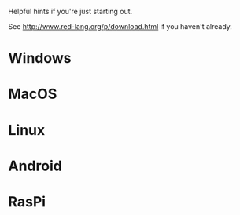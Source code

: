 Helpful hints if you're just starting out.

See http://www.red-lang.org/p/download.html if you haven't already.

# Windows

# MacOS

# Linux

# Android

# RasPi

